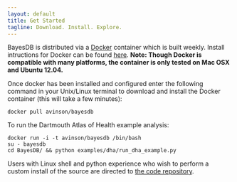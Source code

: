 ```yaml
---
layout: default
title: Get Started
tagline: Download. Install. Explore.
---
```

	
BayesDB is distributed via a [Docker](http://www.docker.com/) container which is built weekly. Install intructions for Docker can be found [here](https://docs.docker.com/installation/#installation). **Note: Though Docker is compatible with many platforms, the container is only tested on Mac OSX and Ubuntu 12.04.**

Once docker has been installed and configured enter the following command in your Unix/Linux terminal to download and install the Docker container (this will take a few minutes):

	docker pull avinson/bayesdb

To run the Dartmouth Atlas of Health example analysis:

	docker run -i -t avinson/bayesdb /bin/bash
	su - bayesdb
	cd BayesDB/ && python examples/dha/run_dha_example.py

Users with Linux shell and python experience who wish to perform a custom install of the source are directed to [the code repository](https://github.com/mit-probabilistic-computing-project/BayesDB).
